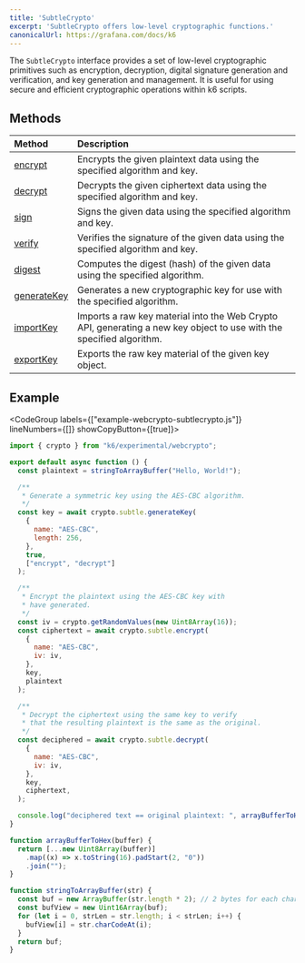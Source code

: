 ```yaml
---
title: 'SubtleCrypto'
excerpt: 'SubtleCrypto offers low-level cryptographic functions.'
canonicalUrl: https://grafana.com/docs/k6
---
```


The `SubtleCrypto` interface provides a set of low-level cryptographic primitives such as encryption, decryption, digital signature generation and verification, and key generation and management. It is useful for using secure and efficient cryptographic operations within k6 scripts.

## Methods

| Method                                                                            | Description                                                                                 |
| :-------------------------------------------------------------------------------- | :------------------------------------------------------------------------------------------ |
| [encrypt](/javascript-api/k6-experimental/webcrypto/subtlecrypto/encrypt)         | Encrypts the given plaintext data using the specified algorithm and key.                    |
| [decrypt](/javascript-api/k6-experimental/webcrypto/subtlecrypto/decrypt)         | Decrypts the given ciphertext data using the specified algorithm and key.                   |
| [sign](/javascript-api/k6-experimental/webcrypto/subtlecrypto/sign)               | Signs the given data using the specified algorithm and key.                                 |
| [verify](/javascript-api/k6-experimental/webcrypto/subtlecrypto/verify)           | Verifies the signature of the given data using the specified algorithm and key.             |
| [digest](/javascript-api/k6-experimental/webcrypto/subtlecrypto/digest)           | Computes the digest (hash) of the given data using the specified algorithm.                 |
| [generateKey](/javascript-api/k6-experimental/webcrypto/subtlecrypto/generatekey) | Generates a new cryptographic key for use with the specified algorithm.                     |
| [importKey](/javascript-api/k6-experimental/webcrypto/subtlecrypto/importkey)     | Imports a raw key material into the Web Crypto API, generating a new key object to use with the specified algorithm.
| [exportKey](/javascript-api/k6-experimental/webcrypto/subtlecrypto/exportkey)     | Exports the raw key material of the given key object.                                       |

## Example

<CodeGroup labels={["example-webcrypto-subtlecrypto.js"]} lineNumbers={[]} showCopyButton={[true]}>

```javascript
import { crypto } from "k6/experimental/webcrypto";

export default async function () {
  const plaintext = stringToArrayBuffer("Hello, World!");

  /**
   * Generate a symmetric key using the AES-CBC algorithm.
   */
  const key = await crypto.subtle.generateKey(
    {
      name: "AES-CBC",
      length: 256,
    },
    true,
    ["encrypt", "decrypt"]
  );

  /**
   * Encrypt the plaintext using the AES-CBC key with
   * have generated.
   */
  const iv = crypto.getRandomValues(new Uint8Array(16));
  const ciphertext = await crypto.subtle.encrypt(
    {
      name: "AES-CBC",
      iv: iv,
    },
    key,
    plaintext
  );

  /**
   * Decrypt the ciphertext using the same key to verify
   * that the resulting plaintext is the same as the original.
   */
  const deciphered = await crypto.subtle.decrypt(
    {
      name: "AES-CBC",
      iv: iv,
    },
    key,
    ciphertext,
  );

  console.log("deciphered text == original plaintext: ", arrayBufferToHex(deciphered) === arrayBufferToHex(plaintext))
}

function arrayBufferToHex(buffer) {
  return [...new Uint8Array(buffer)]
    .map((x) => x.toString(16).padStart(2, "0"))
    .join("");
}

function stringToArrayBuffer(str) {
  const buf = new ArrayBuffer(str.length * 2); // 2 bytes for each char
  const bufView = new Uint16Array(buf);
  for (let i = 0, strLen = str.length; i < strLen; i++) {
    bufView[i] = str.charCodeAt(i);
  }
  return buf;
}
```

</CodeGroup>